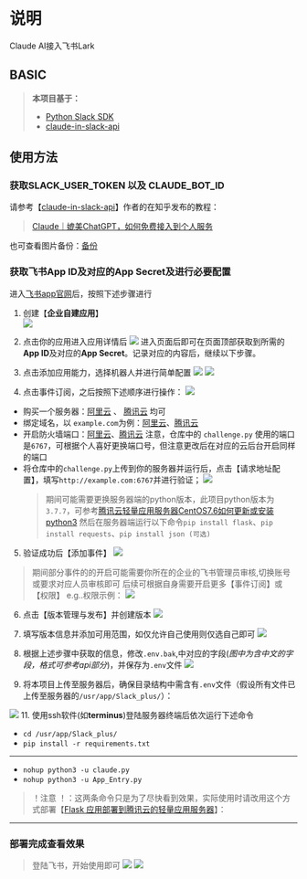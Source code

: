 # 说明
Claude AI接入飞书Lark
## BASIC
> **本项目基于：**
> - [Python Slack SDK](https://github.com/SlackAPI/python-slack-sdk#installation)
> - [claude-in-slack-api](https://github.com/yokonsan/claude-in-slack-api/tree/master)


## 使用方法
### 获取SLACK_USER_TOKEN 以及 CLAUDE_BOT_ID
请参考【[claude-in-slack-api](https://github.com/yokonsan/claude-in-slack-api/tree/master)】作者的在知乎发布的教程：
> [Claude｜媲美ChatGPT，如何免费接入到个人服务](https://zhuanlan.zhihu.com/p/627485689)

也可查看图片备份：[备份](https://imgur.com/a/kkJubIV)

### 获取飞书**App ID**及对应的**App Secret**及进行必要配置
进入[飞书app官网](https://open.feishu.cn/app)后，按照下述步骤进行
1. 创建【**企业自建应用**】 </br>
  ![](https://i.imgur.com/aq2bFRy.png)

2. 点击你的应用进入应用详情后
  ![](https://i.imgur.com/wXqYdwF.png)
  进入页面后即可在页面顶部获取到所需的**App ID**及对应的**App Secret**。记录对应的内容后，继续以下步骤。
  
3. 点击添加应用能力，选择机器人并进行简单配置
  ![](https://i.imgur.com/PzaOa46.png)
  ![](https://i.imgur.com/ri5PVuJ.png)
4. 点击事件订阅，之后按照下述顺序进行操作：
  ![](https://i.imgur.com/YrEMLXJ.png)
  - 购买一个服务器：[阿里云](http://www.aliyunecs.cn/qingliang.asp) 、 [腾讯云](https://cloud.tencent.com/product/lighthouse) 均可
  - 绑定域名，以 ```example.com```为例：[阿里云](https://help.aliyun.com/document_detail/59080.html)、[腾讯云](https://cloud.tencent.com/document/product/1207/81332)
  - 开启防火墙端口：[阿里云](https://developer.aliyun.com/article/1209355)、[腾讯云](https://blog.csdn.net/yunweifun/article/details/130894787) 注意，仓库中的
    ```challenge.py``` 使用的端口是```6767```，可根据个人喜好更换端口号，但注意更改后在对应的云后台开启同样的端口
  - 将仓库中的```challenge.py```上传到你的服务器并运行后，点击【请求地址配置】，填写```http://example.com:6767```并进行验证；
  ![](https://i.imgur.com/fZF5PCC.png)
    > 期间可能需要更换服务器端的python版本，此项目python版本为```3.7.7```，可参考[腾讯云轻量应用服务器CentOS7.6如何更新或安装python3](https://blog.csdn.net/shy0530/article/details/127793111)
    > 然后在服务器端运行以下命令```pip install flask```、```pip install requests```、```pip install json (可选)```

5. 验证成功后【添加事件】
  ![](https://i.imgur.com/Gm17L7L.png)
  > 期间部分事件的的开启可能需要你所在的企业的飞书管理员审核,切换账号或要求对应人员审核即可
  > 后续可根据自身需要开启更多【事件订阅】或【权限】
  e.g..权限示例：
  ![](https://i.imgur.com/chWMnKM.png)
  
6. 点击【版本管理与发布】并创建版本
  ![](https://i.imgur.com/9mUPqU7.png)
7. 填写版本信息并添加可用范围，如仅允许自己使用则仅选自己即可
  ![](https://i.imgur.com/zDcN64V.png)

8. 根据上述步骤中获取的信息，修改```.env.bak```,中对应的字段(*图中为含中文的字段，格式可参考api部分*)，并保存为```.env```文件
  ![](https://i.imgur.com/1zC0C1s.png)

9. 将本项目上传至服务器后，确保目录结构中需含有```.env```文件（假设所有文件已上传至服务器的```/usr/app/Slack_plus/```）：
  
  ![](https://i.imgur.com/ebo2CMA.png)
11. 使用ssh软件(如**terminus**)登陆服务器终端后依次运行下述命令
- ```cd /usr/app/Slack_plus/```
- ```pip install -r requirements.txt```
---
- ```nohup python3 -u claude.py```
- ```nohup python3 -u App_Entry.py```
> ！注意 ！：这两条命令只是为了尽快看到效果，实际使用时请改用这个方式部署【[Flask 应用部署到腾讯云的轻量应用服务器](https://zhuanlan.zhihu.com/p/465772158)】：
---

### 部署完成查看效果
> 登陆飞书，开始使用即可
![](https://i.imgur.com/zazDK9d.png)
![](https://i.imgur.com/AJ2eW3V.png)

